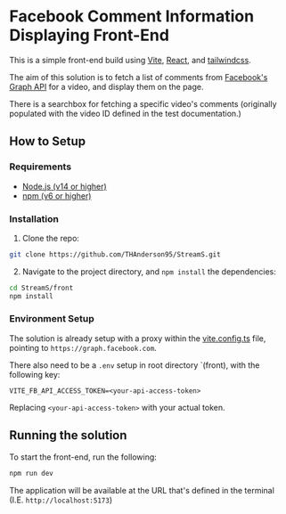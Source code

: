 # Facebook Comment Information Displaying Front-End

This is a simple front-end build using [Vite](https://vitejs.dev/), [React](https://reactjs.org/), and [tailwindcss](https://tailwindcss.com/).

The aim of this solution is to fetch a list of comments from [Facebook's Graph API](https://developers.facebook.com/docs/graph-api/reference/live-video/comments/#Reading) for a video, and display them on the page.

There is a searchbox for fetching a specific video's comments (originally populated with the video ID defined in the test documentation.)

## How to Setup

### Requirements

- [Node.js (v14 or higher)](https://nodejs.org/)
- [npm (v6 or higher)](https://www.npmjs.com/)

### Installation

1. Clone the repo:

```sh
git clone https://github.com/THAnderson95/StreamS.git
```

2. Navigate to the project directory, and `npm install` the dependencies:

```sh
cd StreamS/front
npm install
```

### Environment Setup

The solution is already setup with a proxy within the [vite.config.ts](./vite.config.ts) file, pointing to `https://graph.facebook.com`.

There also need to be a `.env` setup in root directory `(front), with the following key:

```
VITE_FB_API_ACCESS_TOKEN=<your-api-access-token>
```

Replacing `<your-api-access-token>` with your actual token.

## Running the solution

To start the front-end, run the following:

```sh
npm run dev
```

The application will be available at the URL that's defined in the terminal (I.E. `http://localhost:5173`)
